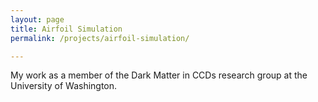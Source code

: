 ```yaml
---
layout: page
title: Airfoil Simulation
permalink: /projects/airfoil-simulation/

---
```


My work as a member of the Dark Matter in CCDs research group at the University of Washington.

